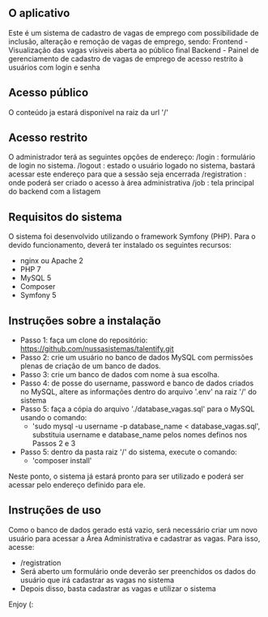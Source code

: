 ## O aplicativo

Este é um sistema de cadastro de vagas de emprego com possibilidade de inclusão, alteração e remoção de vagas de emprego, sendo:
Frontend - Visualização das vagas vísiveis aberta ao público final
Backend - Painel de gerenciamento de cadastro de vagas de emprego de acesso restrito à usuários com login e senha

## Acesso público

O conteúdo ja estará disponível na raiz da url '/'

## Acesso restrito

O administrador terá as seguintes opções de endereço:
/login : formulário de login no sistema.
/logout : estado o usuário logado no sistema, bastará acessar este endereço para que a sessão seja encerrada
/registration : onde poderá ser criado o acesso à área administrativa
/job : tela principal do backend com a listagem

## Requisitos do sistema

O sistema foi desenvolvido utilizando o framework Symfony (PHP). Para o devido funcionamento, deverá ter instalado os seguintes recursos:

- nginx ou Apache 2
- PHP 7
- MySQL 5
- Composer
- Symfony 5

## Instruções sobre a instalação

- Passo 1: faça um clone do repositório: https://github.com/nussasistemas/talentify.git
- Passo 2: crie um usuário no banco de dados MySQL com permissões plenas de criação de um banco de dados.
- Passo 3: crie um banco de dados com nome à sua escolha.
- Passo 4: de posse do username, password e banco de dados criados no MySQL, altere as informações dentro do arquivo '.env' na raiz '/' do sistema
- Passo 5: faça a cópia do arquivo './database_vagas.sql' para o MySQL usando o comando:
  - 'sudo mysql -u username -p database_name < database_vagas.sql', substituia username e database_name pelos nomes definos nos Passos 2 e 3
- Passo 5: dentro da pasta raiz '/' do sistema, execute o comando:
  - 'composer install'

Neste ponto, o sistema já estará pronto para ser utilizado e poderá ser acessar pelo endereço definido para ele.

## Instruções de uso

Como o banco de dados gerado está vazio, será necessário criar um novo usuário para acessar a Área Administrativa e cadastrar as vagas. Para isso, acesse:

- /registration
- Será aberto um formulário onde deverão ser preenchidos os dados do usuário que irá cadastrar as vagas no sistema
- Depois disso, basta cadastrar as vagas e utilizar o sistema

Enjoy (:
